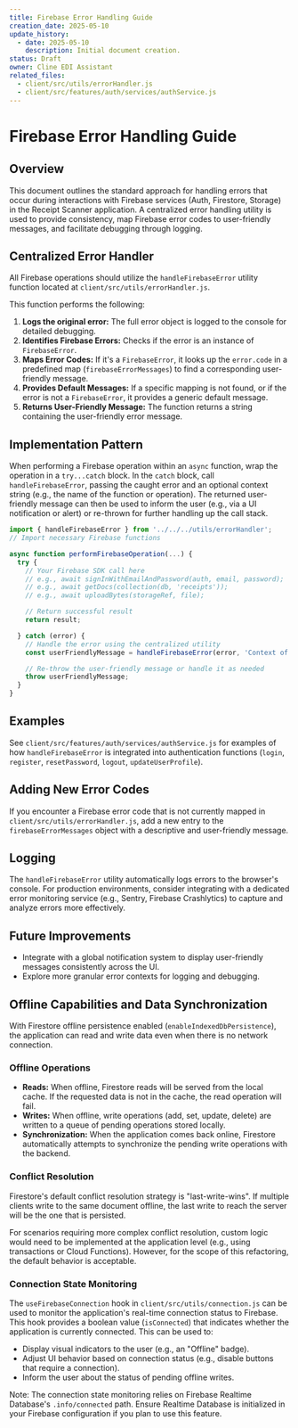 ```yaml
---
title: Firebase Error Handling Guide
creation_date: 2025-05-10
update_history:
  - date: 2025-05-10
    description: Initial document creation.
status: Draft
owner: Cline EDI Assistant
related_files:
  - client/src/utils/errorHandler.js
  - client/src/features/auth/services/authService.js
---
```


# Firebase Error Handling Guide

## Overview

This document outlines the standard approach for handling errors that occur during interactions with Firebase services (Auth, Firestore, Storage) in the Receipt Scanner application. A centralized error handling utility is used to provide consistency, map Firebase error codes to user-friendly messages, and facilitate debugging through logging.

## Centralized Error Handler

All Firebase operations should utilize the `handleFirebaseError` utility function located at `client/src/utils/errorHandler.js`.

This function performs the following:

1.  **Logs the original error:** The full error object is logged to the console for detailed debugging.
2.  **Identifies Firebase Errors:** Checks if the error is an instance of `FirebaseError`.
3.  **Maps Error Codes:** If it's a `FirebaseError`, it looks up the `error.code` in a predefined map (`firebaseErrorMessages`) to find a corresponding user-friendly message.
4.  **Provides Default Messages:** If a specific mapping is not found, or if the error is not a `FirebaseError`, it provides a generic default message.
5.  **Returns User-Friendly Message:** The function returns a string containing the user-friendly error message.

## Implementation Pattern

When performing a Firebase operation within an `async` function, wrap the operation in a `try...catch` block. In the `catch` block, call `handleFirebaseError`, passing the caught error and an optional context string (e.g., the name of the function or operation). The returned user-friendly message can then be used to inform the user (e.g., via a UI notification or alert) or re-thrown for further handling up the call stack.

```javascript
import { handleFirebaseError } from '../../../utils/errorHandler';
// Import necessary Firebase functions

async function performFirebaseOperation(...) {
  try {
    // Your Firebase SDK call here
    // e.g., await signInWithEmailAndPassword(auth, email, password);
    // e.g., await getDocs(collection(db, 'receipts'));
    // e.g., await uploadBytes(storageRef, file);

    // Return successful result
    return result;

  } catch (error) {
    // Handle the error using the centralized utility
    const userFriendlyMessage = handleFirebaseError(error, 'Context of Operation');

    // Re-throw the user-friendly message or handle it as needed
    throw userFriendlyMessage;
  }
}
```

## Examples

See `client/src/features/auth/services/authService.js` for examples of how `handleFirebaseError` is integrated into authentication functions (`login`, `register`, `resetPassword`, `logout`, `updateUserProfile`).

## Adding New Error Codes

If you encounter a Firebase error code that is not currently mapped in `client/src/utils/errorHandler.js`, add a new entry to the `firebaseErrorMessages` object with a descriptive and user-friendly message.

## Logging

The `handleFirebaseError` utility automatically logs errors to the browser's console. For production environments, consider integrating with a dedicated error monitoring service (e.g., Sentry, Firebase Crashlytics) to capture and analyze errors more effectively.

## Future Improvements

*   Integrate with a global notification system to display user-friendly messages consistently across the UI.
*   Explore more granular error contexts for logging and debugging.

## Offline Capabilities and Data Synchronization

With Firestore offline persistence enabled (`enableIndexedDbPersistence`), the application can read and write data even when there is no network connection.

### Offline Operations

*   **Reads:** When offline, Firestore reads will be served from the local cache. If the requested data is not in the cache, the read operation will fail.
*   **Writes:** When offline, write operations (add, set, update, delete) are written to a queue of pending operations stored locally.
*   **Synchronization:** When the application comes back online, Firestore automatically attempts to synchronize the pending write operations with the backend.

### Conflict Resolution

Firestore's default conflict resolution strategy is "last-write-wins". If multiple clients write to the same document offline, the last write to reach the server will be the one that is persisted.

For scenarios requiring more complex conflict resolution, custom logic would need to be implemented at the application level (e.g., using transactions or Cloud Functions). However, for the scope of this refactoring, the default behavior is acceptable.

### Connection State Monitoring

The `useFirebaseConnection` hook in `client/src/utils/connection.js` can be used to monitor the application's real-time connection status to Firebase. This hook provides a boolean value (`isConnected`) that indicates whether the application is currently connected. This can be used to:

*   Display visual indicators to the user (e.g., an "Offline" badge).
*   Adjust UI behavior based on connection status (e.g., disable buttons that require a connection).
*   Inform the user about the status of pending offline writes.

Note: The connection state monitoring relies on Firebase Realtime Database's `.info/connected` path. Ensure Realtime Database is initialized in your Firebase configuration if you plan to use this feature.
